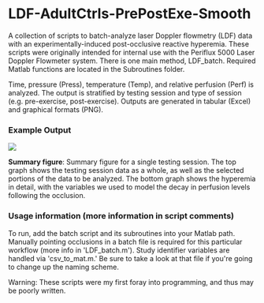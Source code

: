 # LDF-AdultCtrls-PrePostExe-Smooth
A collection of scripts to batch-analyze laser Doppler flowmetry (LDF) data with an experimentally-induced post-occlusive reactive hyperemia. These scripts were originally intended for internal use with the Periflux 5000 Laser Doppler Flowmeter system. There is one main method, LDF_batch. Required Matlab functions are located in the Subroutines folder. 

Time, pressure (Press), temperature (Temp), and relative perfusion (Perf) is analyzed. The output is stratified by testing session and type of session (e.g. pre-exercise, post-exercise). Outputs are generated in tabular (Excel) and graphical formats (PNG).

### Example Output

![](https://raw.githubusercontent.com/btran29/LDF-PORH-Analysis-Tools/master/example/fig1.png)

**Summary figure**: Summary figure for a single testing session. The top graph shows the testing session data as a whole, as well as the selected portions of the data to be analyzed. The bottom graph shows the hyperemia in detail, with the variables we used to model the decay in perfusion levels following the occlusion.

### Usage information (more information in script comments)
To run, add the batch script and its subroutines into your Matlab path. Manually pointing occlusions in a batch file is required for this particular workflow (more info in 'LDF_batch.m'). Study identifier variables are handled via 'csv_to_mat.m.' Be sure to take a look at that file if you're going to change up the naming scheme.

Warning: These scripts were my first foray into programming, and thus may be poorly written.
